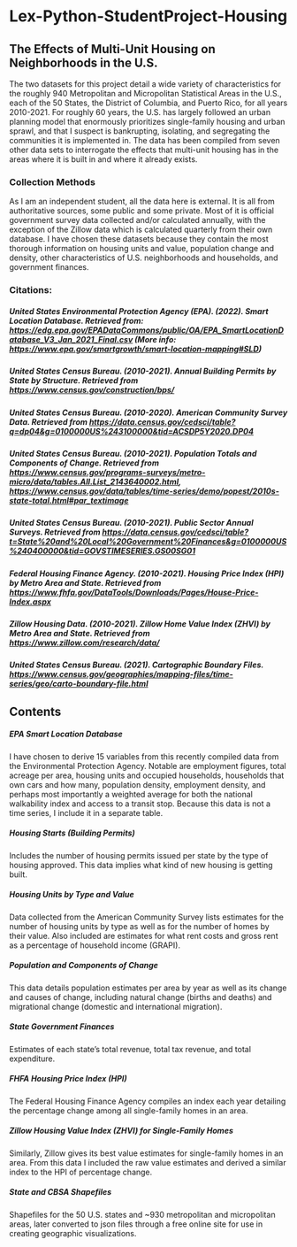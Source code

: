 # Lex-Python-StudentProject-Housing

## The Effects of Multi-Unit Housing on Neighborhoods in the U.S.
The two datasets for this project detail a wide variety of characteristics for the roughly 940 Metropolitan and Micropolitan Statistical Areas in the U.S., each of the 50 States, the District of Columbia, and Puerto Rico, for all years 2010-2021. For roughly 60 years, the U.S. has largely followed an urban planning model that enormously prioritizes single-family housing and urban sprawl, and that I suspect is bankrupting, isolating, and segregating the communities it is implemented in. The data has been compiled from seven other data sets to interrogate the effects that multi-unit housing has in the areas where it is built in and where it already exists.

### Collection Methods
As I am an independent student, all the data here is external. It is all from authoritative sources, some public and some private. Most of it is official government survey data collected and/or calculated annually, with the exception of the Zillow data which is calculated quarterly from their own database. I have chosen these datasets because they contain the most thorough information on housing units and value, population change and density, other characteristics of U.S. neighborhoods and households, and government finances. 
### Citations:
##### United States Environmental Protection Agency (EPA). (2022). Smart Location Database. Retrieved from: https://edg.epa.gov/EPADataCommons/public/OA/EPA_SmartLocationDatabase_V3_Jan_2021_Final.csv (More info: https://www.epa.gov/smartgrowth/smart-location-mapping#SLD)
##### United States Census Bureau. (2010-2021). Annual Building Permits by State by Structure. Retrieved from https://www.census.gov/construction/bps/
##### United States Census Bureau. (2010-2020). American Community Survey Data. Retrieved from https://data.census.gov/cedsci/table?q=dp04&g=0100000US%243100000&tid=ACSDP5Y2020.DP04
##### United States Census Bureau. (2010-2021). Population Totals and Components of Change. Retrieved from https://www.census.gov/programs-surveys/metro-micro/data/tables.All.List_2143640002.html, https://www.census.gov/data/tables/time-series/demo/popest/2010s-state-total.html#par_textimage
##### United States Census Bureau. (2010-2021). Public Sector Annual Surveys. Retrieved from https://data.census.gov/cedsci/table?t=State%20and%20Local%20Government%20Finances&g=0100000US%240400000&tid=GOVSTIMESERIES.GS00SG01
##### Federal Housing Finance Agency. (2010-2021). Housing Price Index (HPI) by Metro Area and State. Retrieved from https://www.fhfa.gov/DataTools/Downloads/Pages/House-Price-Index.aspx
##### Zillow Housing Data. (2010-2021). Zillow Home Value Index (ZHVI) by Metro Area and State. Retrieved from https://www.zillow.com/research/data/
##### United States Census Bureau. (2021). Cartographic Boundary Files. https://www.census.gov/geographies/mapping-files/time-series/geo/carto-boundary-file.html

## Contents
##### EPA Smart Location Database
I have chosen to derive 15 variables from this recently compiled data from the Environmental Protection Agency. Notable are employment figures, total acreage per area, housing units and occupied households, households that own cars and how many, population density, employment density, and perhaps most importantly a weighted average for both the national walkability index and access to a transit stop.
Because this data is not a time series, I include it in a separate table.
##### Housing Starts (Building Permits)
Includes the number of housing permits issued per state by the type of housing approved. This data implies what kind of new housing is getting built.
##### Housing Units by Type and Value
Data collected from the American Community Survey lists estimates for the number of housing units by type as well as for the number of homes by their value. Also included are estimates for what rent costs and gross rent as a percentage of household income (GRAPI). 
##### Population and Components of Change
This data details population estimates per area by year as well as its change and causes of change, including natural change (births and deaths) and migrational change (domestic and international migration). 
##### State Government Finances
Estimates of each state’s total revenue, total tax revenue, and total expenditure.
##### FHFA Housing Price Index (HPI)
The Federal Housing Finance Agency compiles an index each year detailing the percentage change among all single-family homes in an area.
##### Zillow Housing Value Index (ZHVI) for Single-Family Homes
Similarly, Zillow gives its best value estimates for single-family homes in an area. From this data I included the raw value estimates and derived a similar index to the HPI of percentage change.
##### State and CBSA Shapefiles
Shapefiles for the 50 U.S. states and ~930 metropolitan and micropolitan areas, later converted to json files through a free online site for use in creating geographic visualizations.
